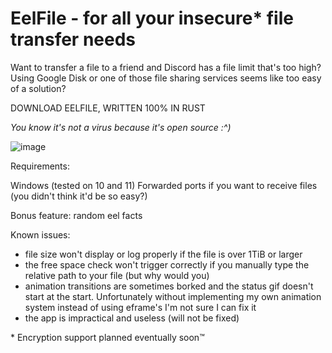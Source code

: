 # EelFile - for all your insecure* file transfer needs

Want to transfer a file to a friend and Discord has a file limit that's too high? Using Google Disk or one of those file sharing services seems like too easy of a solution?

DOWNLOAD EELFILE, WRITTEN 100% IN RUST

*You know it's not a virus because it's open source :^)*

![image](https://github.com/user-attachments/assets/8ad22a75-a0b7-405b-a852-45a2d8e089f7)

Requirements:

Windows (tested on 10 and 11)
Forwarded ports if you want to receive files (you didn't think it'd be so easy?)

Bonus feature: random eel facts

Known issues:

- file size won't display or log properly if the file is over 1TiB or larger
- the free space check won't trigger correctly if you manually type the relative path to your file (but why would you)
- animation transitions are sometimes borked and the status gif doesn't start at the start. Unfortunately without implementing my own animation system instead of using eframe's I'm not sure I can fix it
- the app is impractical and useless (will not be fixed)

\* Encryption support planned eventually soon™
